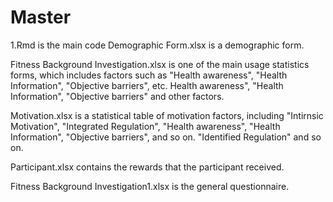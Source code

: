 # Master
1.Rmd is the main code
Demographic Form.xlsx is a demographic form.

Fitness Background Investigation.xlsx is one of the main usage statistics forms, which includes factors such as "Health awareness", "Health Information", "Objective barriers", etc. Health awareness", "Health Information", "Objective barriers" and other factors.

Motivation.xlsx is a statistical table of motivation factors, including "Intirnsic Motivation", "Integrated Regulation", "Health awareness", "Health Information", "Objective barriers", and so on. "Identified Regulation" and so on.

Participant.xlsx contains the rewards that the participant received.

Fitness Background Investigation1.xlsx is the general questionnaire.

